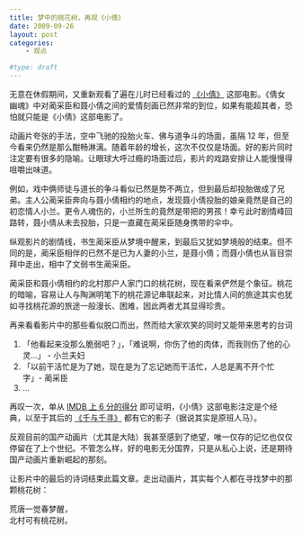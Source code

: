 ```yaml
---
title: 梦中的桃花树，再观《小倩》
date: 2009-09-26
layout: post
categories:
    - 观点

#type: draft
---
```


无意在休假期间，又重新观看了遍在儿时已经看过的 [《小倩》](http://www.douban.com/subject/1293098/) 这部电影。《倩女幽魂》中对蔺采臣和聂小倩之间的爱情刻画已然非常的到位，如果有能超其者，恐怕就只能是《小倩》这部电影了。

动画片夸张的手法，空中飞驰的投胎火车、佛与道争斗的场面，虽隔 12 年，但至今看来仍然是那么酣畅淋漓。随着年龄的增长，这次不仅仅是场面。好的影片同时注定要有很多的隐喻。让眼球大呼过瘾的场面过后，影片的戏路安排让人能慢慢得咀嚼出味道。

例如，戏中俩师徒与道长的争斗看似已然是势不两立，但到最后却投胎做成了兄弟。主人公蔺采臣奔向与聂小倩相约的地点，发现聂小倩投胎的娘亲竟然是自己的初恋情人小兰。更令人魂伤的，小兰所生的竟然是带把的男孩！幸亏此时剧情峰回路转，聂小倩从未去投胎，只是一直藏在蔺采臣随身携带的伞中。

纵观影片的剧情线，书生蔺采臣从梦境中醒来，到最后又犹如梦境般的结束。但不同的是，蔺采臣相伴的已然不是已为人妻的小兰，是聂小倩；而聂小倩也从盲目崇拜中走出，相中了文弱书生蔺采臣。

蔺采臣和聂小倩相约的北村那户人家门口的桃花树，现在看来俨然是个象征。桃花的暗喻，容易让人与陶渊明笔下的桃花源记串联起来，对比情人间的旅途其实也犹如寻找桃花源的旅途一般漫长、困难，因此两者尤其显得珍贵。

再来看看影片中的那些看似脱口而出，然而给大家欢笑的同时又能带来思考的台词

1. 「他看起来没那么脆弱吧？」，「难说啊，你伤了他的肉体，而我则伤了他的心灵…」 - 小兰夫妇
2. 「以前干活忙是为了她，现在是为了忘记她而干活忙，人总是离不开个忙字」- 蔺采臣
3. ...

再叹一次，单从  [IMDB 上 6 分的得分](http://www.imdb.cn/title/tt0125037) 即可证明，《小倩》这部电影注定是个经典，以至于其后的 [《千与千寻》](http://www.douban.com/subject/1291561/) 都有它的影子（据说其实是原班人马）。

反观目前的国产动画片（尤其是大陆）我甚至感到了绝望，唯一仅存的记忆也仅仅停留在了上个世纪。不管怎么样，好的电影无分国界，只是从私心上说，还是期待国产动画片重新崛起的那刻。

让影片中的最后的诗词结束此篇文章。走出动画片，其实每个人都在寻找梦中的那颗桃花树：

<pre>荒唐一觉春梦醒，
北村可有桃花树。</pre>
